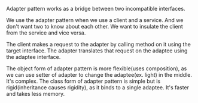 Adapter pattern works as a bridge between two incompatible interfaces.

We use the adapter pattern when we use a client and a service. And we don't want two to know about each other. We want to insulate the client from the service and vice versa.

The client makes a request to the adapter by calling method on it using the target interface.
The adapter translates that request on the adaptee using the adaptee interface.


The object form of adapter pattern is more flexible(uses composition), as we can use setter of adapter to change the adaptee(ex. light) in the middle. It's complex.
The class form of adapter pattern is simple but is rigid(inheritance causes rigidity), as it binds to a single adaptee. It's faster and takes less memory.
